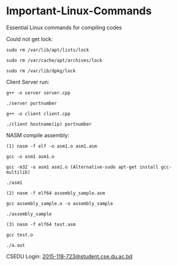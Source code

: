 # Important-Linux-Commands
Essential Linux commands for compiling codes


Could not get lock:

    sudo rm /var/lib/apt/lists/lock 

    sudo rm /var/cache/apt/archives/lock 

    sudo rm /var/lib/dpkg/lock


Client Server run:

    g++ -o server server.cpp

    ./server portnumber

    g++ -o client client.cpp

    ./client hostname(ip) portnumber


NASM compile assembly:

    (1) nasm -f elf -o asm1.o asm1.asm

    gcc -o asm1 asm1.o

    gcc -m32 -o asm1 asm1.o (Alternative-sudo apt-get install gcc-multilib﻿)

    ./asm1

    (2) nasm -f elf64 assembly_sample.asm

    gcc assembly_sample.o -o assembly_sample

    ./assembly_sample 

    (3) nasm -f elf64 test.asm

    gcc test.o

    ./a.out
    
CSEDU Login:
     2015-118-723@student.cse.du.ac.bd
        

